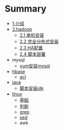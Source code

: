 # Summary

* [1.介绍](README.md)
* [2.hadoop](hadoop.md)
  * [2.1 单机安装](hadoop/install.md)
  * [2.2 完全分布式安装](hadoop/install-fully-distributed.md)
  * [2.3 HA配置](hadoop/hadoop-ha-yarn-ha.md)
  * [2.4 脚本部署](hadoop/install-by-shell.md)
* mysql
  * [yum安装mysql](yum-install-mysql.md)
* [hbase](hbase.md)
  * [acl](hbase/acl.md)
* [java](java.md)
  * [脚本安装jdk](install-by-shell.md)
* [linux](linux.md)
  * [基础](linux/base.md)
  * [判断](linux/if.md)
  * [grep](linux/grep.md)
  * [sed](linux/sed.md)
  * awk

